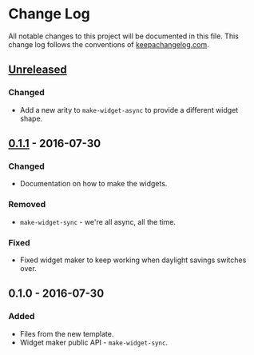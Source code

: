 # Change Log
All notable changes to this project will be documented in this file. This change log follows the conventions of [keepachangelog.com](http://keepachangelog.com/).

## [Unreleased][unreleased]
### Changed
- Add a new arity to `make-widget-async` to provide a different widget shape.

## [0.1.1] - 2016-07-30
### Changed
- Documentation on how to make the widgets.

### Removed
- `make-widget-sync` - we're all async, all the time.

### Fixed
- Fixed widget maker to keep working when daylight savings switches over.

## 0.1.0 - 2016-07-30
### Added
- Files from the new template.
- Widget maker public API - `make-widget-sync`.

[unreleased]: https://github.com/your-name/cheat-sheet/compare/0.1.1...HEAD
[0.1.1]: https://github.com/your-name/cheat-sheet/compare/0.1.0...0.1.1
